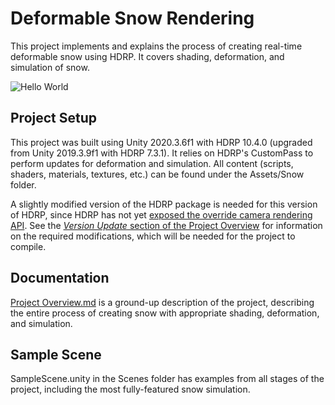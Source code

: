 # Deformable Snow Rendering

This project implements and explains the process of creating real-time deformable snow using HDRP. It covers shading, deformation, and simulation of snow.

![Hello World](hello.gif)

## Project Setup

This project was built using Unity 2020.3.6f1 with HDRP 10.4.0 (upgraded from Unity 2019.3.9f1 with HDRP 7.3.1). It relies on HDRP's CustomPass to perform updates for deformation and simulation. All content (scripts, shaders, materials, textures, etc.) can be found under the Assets/Snow folder.

A slightly modified version of the HDRP package is needed for this version of HDRP, since HDRP has not yet [exposed the override camera rendering API](https://github.com/Unity-Technologies/Graphics/pull/5016). See the [_Version Update_ section of the Project Overview](Assets/Snow/Notes/Project%20Overview.md#hdrp-package-modification-instructions) for information on the required modifications, which will be needed for the project to compile.
    
## Documentation

[Project Overview.md](Assets/Snow/Notes/Project%20Overview.md) is a ground-up description of the project, describing the entire process of creating snow with appropriate shading, deformation, and simulation.

## Sample Scene

SampleScene.unity in the Scenes folder has examples from all stages of the project, including the most fully-featured snow simulation.